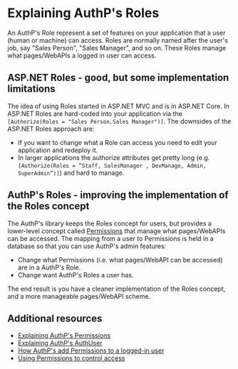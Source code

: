 # Explaining AuthP's Roles

An AuthP's Role represent a set of features on your application that a user (human or machine) can access. Roles are normally named after the user's job, say "Sales Person", "Sales Manager", and so on. These Roles manage what pages/WebAPIs a logged in user can access.

## ASP.NET Roles - good, but some implementation limitations

The idea of using Roles started in ASP.NET MVC and is in ASP.NET Core. In ASP.NET Roles are hard-coded into your application via the `[Authorize(Roles = "Sales Person,Sales Manager")]`. The downsides of the ASP.NET Roles approach are:

- If you want to change what a Role can access you need to edit your application and redeploy it.
- In larger applications the authorize attributes get pretty long (e.g. `[Authorize(Roles = “Staff, SalesManager , DevManage, Admin, SuperAdmin”)]`) and hard to manage.

## AuthP's Roles - improving the implementation of the Roles concept

The AuthP's library keeps the Roles concept for users, but provides a lower-level concept called [Permissions](!!!!) that manage what pages/WebAPIs can be accessed. The mapping from a user to Permissions is held in a database so that you can use AuthP's admin features:

- Change what Permissions (i.e. what pages/WebAPI can be accessed) are in a AuthP's Role.
- Change want AuthP's Roles a user has.

The end result is you have a cleaner implementation of the Roles concept, and a more manageable pages/WebAPI scheme.

## Additional resources

- [Explaining AuthP's Permissions](!!!!)
- [Explaining AuthP's AuthUser](!!!!)
- [How AuthP's add Permissions to a logged-in user](!!!!)
- [Using Permissions to control access](!!!!)
